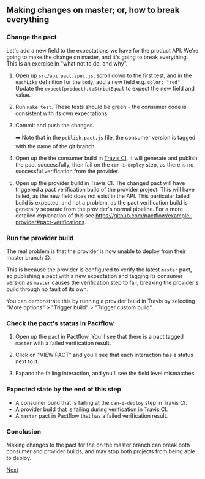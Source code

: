 ## Making changes on master; or, how to break everything

### Change the pact

Let's add a new field to the expectations we have for the product API. We're going to make the change on master, and it's going to break everything. This is an exercise in "what not to do, and why".

1. Open up `src/api.pact.spec.js`, scroll down to the first test, and in the `eachLike` definition for the `body`, add a new field e.g. `color: "red"`. Update the `expect(product).toStrictEqual` to expect the new field and value.

1. Run `make test`. These tests should be green - the consumer code is consistent with its own expectations.

1. Commit and push the changes.

    :arrow_right: Note that in the `publish.pact.js` file, the consumer version is tagged with the name of the git branch.

1. Open up the the consumer build in [Travis CI][travis-ci]. It will generate and publish the pact successfully, then fail on the `can-i-deploy` step, as there is no successful verification from the provider.

1. Open up the provider build in Travis CI. The changed pact will have triggered a pact verification build of the provider project. This will have failed, as the new field does not exist in the API. This particular failed build is expected, and not a problem, as the pact verification build is generally separate from the provider's normal pipeline. For a more detailed explanation of this see https://github.com/pactflow/example-provider#pact-verifications.

### Run the provider build

The real problem is that the provider is now unable to deploy from their master branch :anguished:.

This is because the provider is configured to verify the latest `master` pact, so publishing a pact with a new expectation and tagging its consumer version as `master` causes the verification step to fail, breaking the provider's build through no fault of its own.

You can demonstrate this by running a provider build in Travis by selecting "More options" > "Trigger build" > "Trigger custom build".

### Check the pact's status in Pactflow

1. Open up the pact in Pactflow. You'll see that there is a pact tagged `master` with a failed verification result.

1. Click on "VIEW PACT" and you'll see that each interaction has a status next to it.

1. Expand the failing interaction, and you'll see the field level mismatches.

### Expected state by the end of this step

* A consumer build that is failing at the `can-i-deploy` step in Travis CI.
* A provider build that is failing during verification in Travis CI.
* A `master` pact in Pactflow that has a failed verification result.

### Conclusion

Making changes to the pact for the on the master branch can break both consumer and provider builds, and may stop both projects from being able to deploy.

[Next](./02_protecting_the_provider.md)

[travis-ci]: https://travis-ci.com
